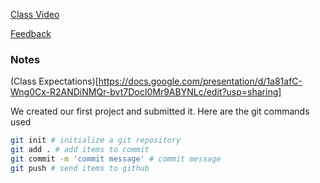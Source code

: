 [Class Video](https://www.youtube.com/watch?v=3zbU7fxUXss)

[Feedback](https://goo.gl/forms/5m2bCcNQlfQnRckf1)

### Notes

(Class Expectations)[https://docs.google.com/presentation/d/1a81afC-Wng0Cx-R2ANDiNMQr-bvt7DocI0Mr9ABYNLc/edit?usp=sharing]

We created our first project and submitted it. Here are the git commands used

```bash
git init # initialize a git repository
git add . # add items to commit
git commit -m 'commit message' # commit message
git push # send items to github
```
